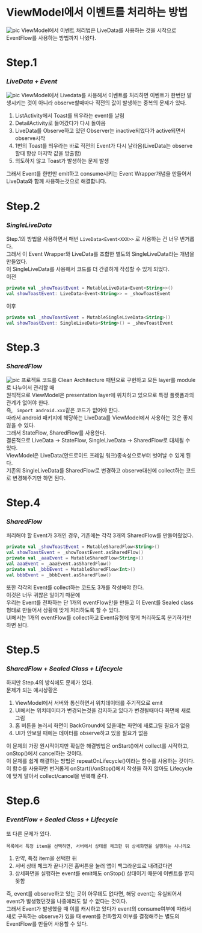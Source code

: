 **ViewModel에서 이벤트를 처리하는 방법**
==================================
![pic](https://miro.medium.com/max/1400/1*WvRhTqDJOTQUtrlvpMOotw.webp)
ViewModel에서 이벤트 처리법은 LiveData를 사용하는 것을 시작으로 EventFlow를 사용하는 방법까지 나왔다.   
# **Step.1**
### *LiveData + Event*
![pic](https://miro.medium.com/max/884/0*cDZkky8Xk_lGyo3E.webp)
ViewModel에서 Livedata를 사용해서 이벤트를 처리하면 이벤트가 한번만 발생시키는 것이 아니라 observe할때마다 직전의 값이 발생하는 중복의 문제가 있다.   
1. ListActivity에서 Toast를 띄우라는 event를 날림
2. DetailActivity로 들어갔다가 다시 돌아옴
3. LiveData를 Observe하고 있던 Observer는 inactive되었다가 active되면서 observe시작
4. 1번의 Toast를 띄우라는 바로 직전의 Event가 다시 날라옴(LiveData는 observe할때 항상 마지막 값을 방출함)
5. 의도하지 않고 Toast가 발생하는 문제 발생

그래서 Event를 한번만 emit하고 consume시키는 Event Wrapper개념을 만들어서 LiveData와 함께 사용하는것으로 해결합니다.

# **Step.2**
### *SingleLiveData*

Step.1의 방법을 사용하면서 매번 ```LiveData<Event<XXX>>``` 로 사용하는 건 너무 번거롭다.   
그래서 이 Event Wrapper와 LiveData를 조합한 별도의 SingleLiveData라는 개념을 만들었다.   
이 SingleLiveData를 사용해서 코드를 더 간결하게 작성할 수 있게 되었다.   
이전   
```kt
private val _showToastEvent = MutableLiveData<Event<String>>()
val showToastEvent: LiveData<Event<String>> = _showToastEvent
```
이후
```kt
private val _showToastEvent = MutableSingleLiveData<String>()
val showToastEvent: SingleLiveData<String>() = _showToastEvent
```
# **Step.3**
### *SharedFlow*

![pic](https://miro.medium.com/max/1400/0*R07ojNRzVbIngL0g.webp)
프로젝트 코드를 Clean Architecture 패턴으로 구현하고 모든 layer를 module로 나누어서 관리할 때   
원칙적으로 ViewModel은 presentation layer에 위치하고 있으므로 특정 플랫폼과의 관계가 없어야 한다.   
즉, ``` import android.xxx```같은 코드가 없어야 한다.   
따라서 android 패키지에 해당하는 LiveData를 ViewModel에서 사용하는 것은 좋지 않을 수 있다.   
그래서 StateFlow, SharedFlow를 사용한다.   
결론적으로 LiveData -> StateFlow, SingleLiveData -> SharedFlow로 대체될 수 있다.   
ViewModel은 LiveData(안드로이드 프레임 워크)종속성으로부터 벗어날 수 있게 된다.   
기존의 SingleLiveData를 SharedFlow로 변경하고 observe대신에 collect하는 코드로 변경해주기만 하면 된다.
# **Step.4**
### *SharedFlow*
처리해야 할 Event가 3개인 경우, 기존에는 각각 3개의 SharedFlow를 만들어줬었다.
```kt
private val _showToastEvent = MutableSharedFlow<String>()
val showToastEvent = _showToastEvent.asSharedFlow()
private val _aaaEvent = MutableSharedFlow<String>()
val aaaEvent = _aaaEvent.asSharedFlow()
private val _bbbEvent = MutableSharedFlow<Int>()
val bbbEvent = _bbbEvent.asSharedFlow()
```
또한 각각의 Event를 collect하는 코드도 3개를 작성해야 한다.   
이것은 너무 귀찮은 일이기 때문에   
우리는 Event를 전파하는 단 1개의 eventFlow만을 만들고 이 Event를 Sealed class 형태로 만들어서 상황에 맞게 처리하도록 할 수 있다.   
UI에서는 1개의 eventFlow를 collect하고 Event유형에 맞게 처리하도록 분기하기만 하면 된다.
# **Step.5**
### *SharedFlow + Sealed Class + Lifecycle*   
하지만 Step.4의 방식에도 문제가 있다.   
문제가 되는 예시상황은 
1. ViewModel에서 서버와 통신하면서 위치데이터를 주기적으로 emit
2. UI에서는 위치데이터가 변경되는것을 감지하고 있다가 변경될때마다 화면에 새로 그림
3. 홈 버튼을 눌러서 화면이 BackGround에 있을때는 화면에 새로그릴 필요가 없음
4. UI가 안보일 때에는 데이터를 observe하고 있을 필요가 없음

이 문제의 가장 원시적이지만 확실한 해결방법은 onStart()에서 collect를 시작하고, onStop()에서 cancel하는 것이다.   
이 문제를 쉽게 해결하는 방법은 repeatOnLifecycle()이라는 함수를 사용하는 것이다.   
이 함수를 사용하면 번거롭게 onStart()/onStop()에서 작성을 하지 않아도 Lifecycle에 맞게 알아서 collect/cancel을 반복해 준다.
# **Step.6**
### *EventFlow + Sealed Class + Lifecycle*
또 다른 문제가 있다. 
```
목록에서 특정 item을 선택하면, 서버에서 상태를 체크한 뒤 상세화면을 실행하는 시나리오
```
1. 만약, 특정 item을 선택한 뒤
2. 서버 상태 체크가 끝나기전 홈버튼을 눌러 앱이 백그라운드로 내려갔다면 
3. 상세화면을 실행하는 event를 emit해도 onStop() 상태이기 때문에 이벤트를 받지 못함   

즉, event를 observe하고 있는 곳이 아무데도 없다면,
해당 event는 유실되어서 event가 발생했던것을 나중에라도 알 수 없다는 것이다.   
그래서 Event가 발생했을 때 이를 캐시하고 있다가 event의 consume여부에 따라서 새로 구독하는 observe가 있을 때 event를 전파할지 여부를 결정해주는 별도의 EventFlow를 만들어 사용할 수 있다.